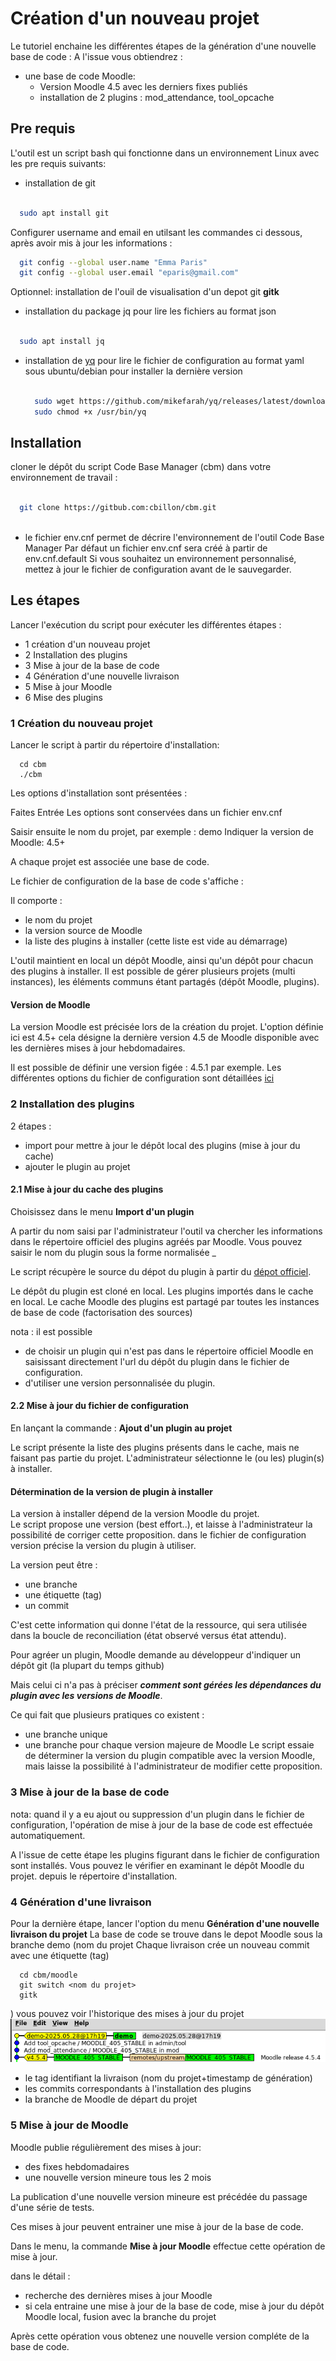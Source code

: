 
# Création d'un nouveau projet

Le tutoriel enchaine les différentes étapes de la génération d'une nouvelle base de code :
A l'issue vous obtiendrez :
- une base de code Moodle:
  - Version Moodle 4.5 avec les derniers fixes publiés
  - installation de 2 plugins : mod_attendance, tool_opcache

## Pre requis

L'outil est un script bash qui fonctionne dans un environnement Linux avec les pre requis suivants:

- installation de git 

```bash

  sudo apt install git

```
Configurer username and email en utilsant les commandes ci dessous, après avoir mis à jour les informations :

```bash
  git config --global user.name "Emma Paris"
  git config --global user.email "eparis@gmail.com"

```
Optionnel: installation de l'ouil de visualisation d'un depot git **gitk**


- installation du package jq pour lire les fichiers au format json

```bash

  sudo apt install jq

```

- installation de [yq](https://github.com/mikefarah/yq/#install) pour lire le fichier de configuration au format yaml
  sous ubuntu/debian pour installer la dernière version
  
  ```bash

    sudo wget https://github.com/mikefarah/yq/releases/latest/download/yq_linux_amd64 -O /usr/bin/yq
    sudo chmod +x /usr/bin/yq

  ```

## Installation

cloner le dépôt du script Code Base Manager (cbm) dans votre environnement de travail :

```bash

  git clone https://gitbub.com:cbillon/cbm.git
  
```
- le fichier env.cnf permet de décrire l'environnement de l'outil Code Base Manager
Par défaut un fichier env.cnf sera créé à partir de env.cnf.default
Si vous souhaitez un environnement personnalisé, mettez à jour le fichier de configuration avant de le sauvegarder.

## Les étapes 

Lancer l'exécution du script pour exécuter les différentes étapes :

- 1 création d'un nouveau projet  
- 2 Installation des plugins
- 3 Mise à jour de la base de code
- 4 Génération d'une nouvelle livraison
- 5 Mise à jour Moodle
- 6 Mise des plugins

### 1 Création du nouveau projet

Lancer le script à partir du répertoire d'installation:

```
  cd cbm
  ./cbm

```
Les options d'installation sont présentées :

Faites Entrée
Les options sont conservées dans un fichier env.cnf

Saisir ensuite le nom du projet, par exemple : demo
Indiquer la version de Moodle: 4.5+

A chaque projet est associée une base de code.

Le fichier de configuration de la base de code s'affiche :

Il comporte :
- le nom du projet
- la version source de Moodle 
- la liste des plugins à installer (cette liste est vide au démarrage)

L'outil maintient en local un dépôt Moodle, ainsi qu'un dépôt pour chacun des plugins à installer.
Il est possible de gérer plusieurs projets (multi instances), les éléments communs étant partagés (dépôt Moodle, plugins).

#### Version de Moodle

La version Moodle est précisée lors de la création du projet.
L'option définie ici est 4.5+
cela désigne la dernière version 4.5 de Moodle disponible avec les dernières mises à jour hebdomadaires.

Il est possible de définir une version figée : 4.5.1 par exemple.
Les différentes options du fichier de configuration sont détaillées [ici](../reference/conf.md)

### 2 Installation des plugins

2 étapes :
- import pour mettre à jour le dépôt local des plugins (mise à jour du cache)
- ajouter le plugin au projet

#### 2.1 Mise à jour du cache des plugins

Choisissez dans le menu **Import d'un plugin**

A partir du nom saisi par l'administrateur l'outil va chercher les informations dans le répertoire officiel des plugins agréés par Moodle.
Vous pouvez saisir le nom du plugin sous la forme normalisée <type>_<nom>

Le script récupère le source du dépot du plugin à partir du [dépot officiel](https://moodle.org/plugins).

Le dépôt du plugin est cloné en local.
Les plugins importés dans le cache en local.
Le cache Moodle des plugins est partagé par toutes les instances de base de code (factorisation des sources)

nota : il est possible 
- de choisir un plugin qui n'est pas dans le répertoire officiel Moodle en saisissant directement l'url du dépôt du plugin dans le fichier de configuration.
- d'utiliser une version personnalisée du plugin.

#### 2.2 Mise à jour du fichier de configuration

En lançant la commande : **Ajout d'un plugin au projet**

Le script présente la liste des plugins présents dans le cache, mais ne faisant pas partie du projet.
L'administrateur sélectionne le (ou les) plugin(s) à installer.

#### Détermination de la version de plugin à installer

La version à installer dépend de la version Moodle du projet.   
Le script propose une version (best effort..), et laisse à l'administrateur la possibilité de corriger cette proposition.
dans le fichier de configuration version précise la version du plugin à utiliser.

La version peut être :
- une branche 
- une étiquette (tag)
- un commit   

C'est cette information qui donne l'état de la ressource, qui sera utilisée dans la boucle de reconciliation (état observé versus état attendu).

Pour agréer un plugin, Moodle demande au développeur d'indiquer un dépôt git (la plupart du temps github)

Mais celui ci n'a pas à préciser ***comment sont gérées les dépendances du plugin avec les versions de Moodle***. 

Ce qui fait que plusieurs pratiques co existent :
- une branche unique 
- une branche pour chaque version majeure de Moodle
Le script essaie de déterminer la version du plugin compatible avec la version Moodle, mais laisse la possibilité à l'administrateur de modifier cette proposition.

### 3 Mise à jour de la base de code

nota: quand il y a eu ajout ou suppression d'un plugin dans le fichier de configuration, l'opération de mise à jour de la base de code est effectuée automatiquement.

A l'issue de cette étape les plugins figurant dans le fichier de configuration sont installés.
Vous pouvez le vérifier en examinant le dépôt Moodle du projet.
depuis le répertoire d'installation.


### 4 Génération d'une livraison

Pour la dernière étape, lancer l'option du menu **Génération d'une nouvelle livraison du projet**
La base de code se trouve dans le depot Moodle sous la branche demo (nom du projet
Chaque livraison crée un nouveau commit avec une étiquette (tag) 

```
  cd cbm/moodle
  git switch <nom du projet>
  gitk 

```
)
vous pouvez voir l'historique des mises à jour du projet ![demo](../pictures/Projet-demo-3.png)

- le tag identifiant la livraison (nom du projet+timestamp de génération)
- les commits correspondants à l'installation des plugins
- la branche de Moodle de départ du projet

### 5 Mise à jour de Moodle

Moodle publie régulièrement des mises à jour:
- des fixes hebdomadaires
- une nouvelle version mineure tous les 2 mois

La publication d'une nouvelle version mineure est précédée du passage d'une série de tests.

Ces mises à jour peuvent entrainer une mise à jour de la base de code.

Dans le menu, la commande **Mise à jour Moodle** effectue cette opération de mise à jour.

dans le détail :
- recherche des dernières mises à jour Moodle
- si cela entraine une mise à jour de la base de code, mise à jour du dépôt Moodle local, fusion avec la branche du projet 

Après cette opération vous obtenez une nouvelle version compléte de la base de code.
